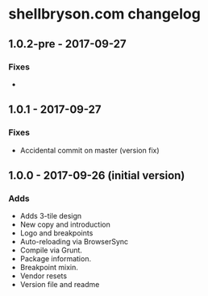 # shellbryson.com changelog

## 1.0.2-pre - 2017-09-27

### Fixes

- 

## 1.0.1 - 2017-09-27

### Fixes

- Accidental commit on master (version fix)

## 1.0.0 - 2017-09-26 (initial version)

### Adds

- Adds 3-tile design
- New copy and introduction
- Logo and breakpoints
- Auto-reloading via BrowserSync
- Compile via Grunt.
- Package information.
- Breakpoint mixin.
- Vendor resets
- Version file and readme
